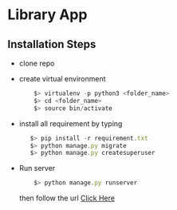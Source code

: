 # Library App
 
## Installation Steps

* clone repo
* create virtual environment 
    ``` javascript
        $> virtualenv -p python3 <folder_name> 
        $> cd <folder_name>
        $> source bin/activate
    ```
* install all requirement by typing
     ``` javascript
        $> pip install -r requirement.txt
        $> python manage.py migrate
        $> python manage.py createsuperuser
    ```
 * Run server
    
    ``` javascript
        $> python manage.py runserver
    ```

    then follow the url  [Click Here](http://127.0.0.1:8000)
